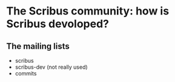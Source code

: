 # The Scribus community: how is Scribus devoloped?

## The mailing lists

- scribus
- scribus-dev (not really used)
- commits


